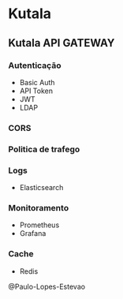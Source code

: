 #  Kutala

## Kutala API **GATEWAY**

### Autenticação
- Basic Auth
- API Token
- JWT
- LDAP
### CORS
### Politica de trafego
### Logs
- Elasticsearch
### Monitoramento
- Prometheus
- Grafana

### Cache
- Redis




@Paulo-Lopes-Estevao